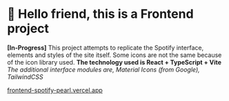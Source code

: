 # 👋 Hello friend, this is a Frontend project

**[In-Progress]**
This project attempts to replicate the Spotify interface, elements and styles of the site itself. Some icons are not the same because of the icon library used.
**The technology used is React + TypeScript + Vite**
*The additional interface modules are, Material Icons (from Google), TailwindCSS*

[frontend-spotify-pearl.vercel.app](https://frontend-spotify-pearl.vercel.app/)
